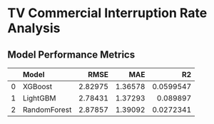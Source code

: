 # TV Commercial Interruption Rate Analysis

## Model Performance Metrics

|    | Model        |    RMSE |     MAE |        R2 |
|---:|:-------------|--------:|--------:|----------:|
|  0 | XGBoost      | 2.82975 | 1.36578 | 0.0599547 |
|  1 | LightGBM     | 2.78431 | 1.37293 | 0.089897  |
|  2 | RandomForest | 2.87857 | 1.39092 | 0.0272341 |